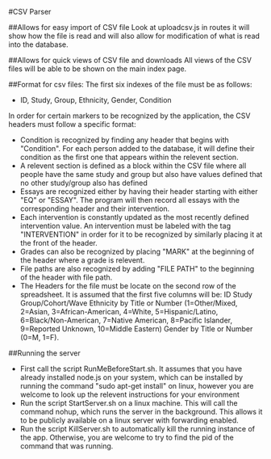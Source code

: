 #CSV Parser

##Allows for easy import of CSV file
Look at uploadcsv.js in routes it will show how the file is read and will also allow for modification of what is read into the database. 

##Allows for quick views of CSV file and downloads
All views of the CSV files will be able to be shown on the main index page.

##Format for csv files:
The first six indexes of the file must be as follows:
 * ID, Study, Group, Ethnicity, Gender, Condition

In order for certain markers to be recognized by the application, the CSV headers must follow a specific format:
 * Condition is recognized by finding any header that begins with "Condition". For each person added to the database, it will define their condition as the first one that appears within the relevent section. 
 * A relevent section is defined as a block within the CSV file where all people have the same study and group but also have values defined that no other study/group also has defined
 * Essays are recognized either by having their header starting with either "EQ" or "ESSAY". The program will then record all essays with the corresponding header and their intervention.
 * Each intervention is constantly updated as the most recently defined intervention value. An intervention must be labeled with the tag "INTERVENTION" in order for it to be recognized by similarly placing it at the front of the header. 
 * Grades can also be recognized by placing "MARK" at the beginning of the header where a grade is relevent. 
 * File paths are also recognized by adding "FILE PATH" to the beginning of the header with file path. 
 * The Headers for the file must be locate on the second row of the spreadsheet. It is assumed that the first five columns will be: ID	Study	Group/Cohort/Wave	Ethnicity by Title or Number (1=Other/Mixed, 2=Asian, 3=African-American, 4=White, 5=Hispanic/Latino, 6=Black/Non-American, 7=Native American, 8=Pacific Islander, 9=Reported Unknown, 10=Middle Eastern)	Gender by Title or Number (0=M, 1=F).


##Running the server
 * First call the script RunMeBeforeStart.sh. It assumes that you have already installed node.js on your system, which can be installed by running the command "sudo apt-get install" on linux, however you are welcome to look up the relevent instructions for your environment
 * Run the script StartServer.sh on a linux machine. This will call the command nohup, which runs the server in the background. This allows it to be publicly available on a linux server with forwarding enabled. 
 * Run the script KillServer.sh to automatically kill the running instance of the app. Otherwise, you are welcome to try to find the pid of the command that was running. 